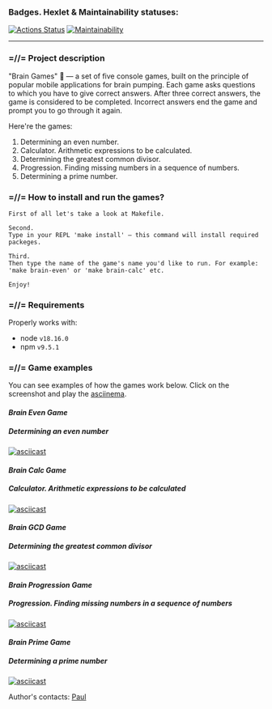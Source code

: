 ### Badges. Hexlet & Maintainability statuses:
[![Actions Status](https://github.com/paultasov/frontend-project-44/actions/workflows/hexlet-check.yml/badge.svg)](https://github.com/paultasov/frontend-project-44/actions)
[![Maintainability](https://api.codeclimate.com/v1/badges/522924b71ca3aa8dc417/maintainability)](https://codeclimate.com/github/paultasov/frontend-project-44/maintainability)

---

### =//= Project description
"Brain Games" 🤯 — a set of five console games, built on the principle of popular mobile applications for brain pumping. Each game asks questions to which you have to give correct answers. After three correct answers, the game is considered to be completed. Incorrect answers end the game and prompt you to go through it again. 

Here're the games:
1. Determining an even number.
2. Calculator. Arithmetic expressions to be calculated.
3. Determining the greatest common divisor.
4. Progression. Finding missing numbers in a sequence of numbers.
5. Determining a prime number.

### =//= How to install and run the games?
```
First of all let's take a look at Makefile.

Second. 
Type in your REPL 'make install' — this command will install required packeges.

Third.
Then type the name of the game's name you'd like to run. For example: 'make brain-even' or 'make brain-calc' etc.

Enjoy!
```

### =//= Requirements

Properly works with:
- node `v18.16.0`
- npm `v9.5.1`

### =//= Game examples
You can see examples of how the games work below. Click on the screenshot and play the [asciinema](https://asciinema.org/ 'Asciinema.org').

#### _Brain Even Game_
##### Determining an even number
[![asciicast](https://asciinema.org/a/9KPxB3hSqjX3V8RIdxSqhH0e5.svg)](https://asciinema.org/a/9KPxB3hSqjX3V8RIdxSqhH0e5)

#### _Brain Calc Game_
##### Calculator. Arithmetic expressions to be calculated
[![asciicast](https://asciinema.org/a/vc1wd98B5NNynXHiTaM8Y8W1B.svg)](https://asciinema.org/a/vc1wd98B5NNynXHiTaM8Y8W1B)

#### _Brain GCD Game_
##### Determining the greatest common divisor
[![asciicast](https://asciinema.org/a/LSqJrOniwVp6iBWfJfA6ZiQqV.svg)](https://asciinema.org/a/LSqJrOniwVp6iBWfJfA6ZiQqV)

#### _Brain Progression Game_[](https://asciinema.org/a/LSqJrOniwVp6iBWfJfA6ZiQqV)
##### Progression. Finding missing numbers in a sequence of numbers
[![asciicast](https://asciinema.org/a/DIrurHVL6teq7pKP9cMLzADsf.svg)](https://asciinema.org/a/DIrurHVL6teq7pKP9cMLzADsf)

#### _Brain Prime Game_
##### Determining a prime number
[![asciicast](https://asciinema.org/a/4lgxwi9RuXYdzPrAd05uLWMxN.svg)](https://asciinema.org/a/4lgxwi9RuXYdzPrAd05uLWMxN)

Author's contacts:
[Paul](mailto:paultasov@gmail.com 'You can send me an email to <paultasov@gmail.com>')
